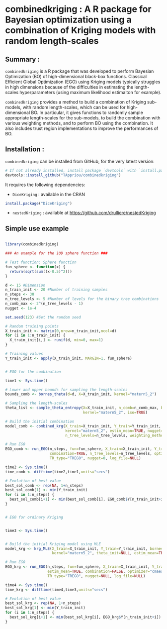 # combinedkriging : A R package for Bayesian optimization using a combination of Kriging models with random length-scales

## Summary :

`combinedkriging` is a R package that was developed to perform Bayesian Optimization (BO) of high-dimensional black-box functions.
Classical Efficient Global Optimization (EGO) using Kriging models typically struggles in high dimensions because of the difficulties in estimating the length-scales hyperparameters (using maximum likelihood estimaiton for example).

`combinedkriging` provides a method to build a combination of Kriging sub-models, with random length-scales, which can be used for high-dimensional BO. In particular, it gives functions to randomly sample appropriate length-scales for the sub-models, to build the combination with various weighting methods, and to perform BO using the combination. It also includes trust region implementations to improve the performances of BO.

## Installation :

`combinedkriging` can be installed from GitHub, for the very latest version:

``` r
# If not already installed, install package `devtools` with `install.packages("devtools")`
devtools::install_github("TAppriou/combinedkriging")
```
It requires the following dependencies:

- `DiceKriging` : available in the CRAN
``` r
install.package("DiceKriging")
```
- `nestedKriging` : available at https://github.com/drulliere/nestedKriging

## Simple use example

``` r

library(combinedkriging)

### An example for the 10D sphere function ###

# Test function: Sphere function
fun_sphere <- function(x) {
  return(sqrt(sum((x-0.5)^2)))
}

d <- 15 #Dimension
n_train_init <- 20 #Number of training samples
n_steps <- 30
n_tree_levels <- 5 #Number of levels for the binary tree combinations
n_comb_max <- 2^(n_tree_levels - 1)
nugget <- 1e-4

set.seed(123) #Set the random seed

# Random training points
X_train_init <- matrix(0,nrow=n_train_init,ncol=d)
for (i in 1:n_train_init) {
  X_train_init[i,] <- runif(d, min=0, max=1)
}

# Training values
Y_train_init <- apply(X_train_init, MARGIN=1, fun_sphere)


# EGO for the combination

time1 <- Sys.time()

# Lower and upper bounds for sampling the length-scales
bounds_comb <- bornes_theta(d=d, X=X_train_init, kernel="matern5_2")

# Sampling the length-scales
theta_list <- sample_theta_entropy(X=X_train_init, n_comb=n_comb_max, bornes=bounds_comb,
                                   kernel="matern5_2", iso=TRUE)

# Build the initial combination
model_comb <- combined_krg(X_train=X_train_init, Y_train=Y_train_init, theta_list=theta_list,
                           kernel="matern5_2", estim_mean=TRUE, nugget=0,
                           n_tree_levels=n_tree_levels, weighting_method="binLOO")

# Run EGO
EGO_comb <- run_EGO(n_steps, fun=fun_sphere, X_train=X_train_init, Y_train=Y_train_init, model=model_comb, estim_mean=TRUE,
                    combination=TRUE, n_tree_levels=n_tree_levels, optimizer="cmaes",
                    TR_type="TREGO", nugget=0, log_file=NULL)

time2 <- Sys.time()
time_comb <- difftime(time2,time1,units="secs")

# Evolution of best value
best_sol_comb <- rep(NA, 1+n_steps)
best_sol_comb[1] <- min(Y_train_init)
for (i in 1:n_steps) {
  best_sol_comb[i+1] <- min(best_sol_comb[i], EGO_comb$Y[n_train_init+i])
}


# EGO for ordinary Kriging


time3 <- Sys.time()


# Build the initial Kriging model using MLE
model_krg <- krg_MLE(X_train=X_train_init, Y_train=Y_train_init, bornes_opt=c(0.1,20),
                     kernel="matern5_2", theta_init=NULL, estim_mean=TRUE, nugget=NULL)

# Run EGO
EGO_krg <- run_EGO(n_steps, fun=fun_sphere, X_train=X_train_init, Y_train=Y_train_init, model=model_krg, bornes_theta_opt=c(0.1,20),
                   estim_mean=TRUE, combination=FALSE, optimizer="cmaes",
                   TR_type="TREGO", nugget=NULL, log_file=NULL)

time4 <- Sys.time()
time_krg <- difftime(time4,time3,units="secs")

# Evolution of best value
best_sol_krg <- rep(NA, 1+n_steps)
best_sol_krg[1] <- min(Y_train_init)
for (i in 1:n_steps) {
  best_sol_krg[i+1] <- min(best_sol_krg[i], EGO_krg$Y[n_train_init+i])
}

```


